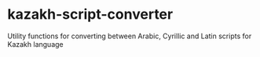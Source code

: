 # kazakh-script-converter
Utility functions for converting between Arabic, Cyrillic and Latin scripts for Kazakh language
